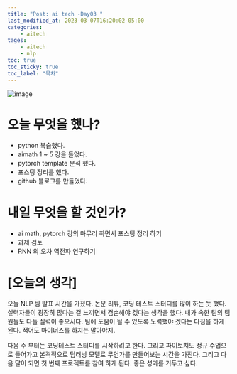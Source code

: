 ```yaml
---
title: "Post: ai tech -Day03 "
last_modified_at: 2023-03-07T16:20:02-05:00
categories:
    - aitech
tages:
    - aitech
    - nlp
toc: true
toc_sticky: true
toc_label: "목차"
---
```


![image](../../../image/aitech.png)


# 오늘 무엇을 했나?
- python 복습했다. 
- aimath 1 ~ 5 강을 들었다.
- pytorch template 분석 했다.
- 포스팅 정리를 했다.
- github 블로그를 만들었다.


# 내일 무엇을 할 것인가?
- ai math, pytorch 강의 마무리 하면서 포스팅 정리 하기
- 과제 검토
- RNN 의 오차 역전파 연구하기


# [오늘의 생각]
오늘 NLP 팀 발표 시간을 가졌다. 논문 리뷰, 코딩 테스트 스터디를 많이 하는 듯 했다. 실력자들이 굉장히 많다는 걸 느끼면서 겸손해야 겠다는 생각을 했다. 내가 속한 팀의 팀원들도 다들 실력이 좋으시다. 팀에 도움이 될 수 있도록 노력했야 겠다는 다짐을 하게 된다. 적어도 마이너스를 하지는 말아야지. 

다음 주 부터는 코딩테스트 스터디를 시작하려고 한다. 그리고 파이토치도 정규 수업으로 들어가고 본격적으로 딥러닝 모델로 무언가를 만들어보는 시간을 가진다. 그리고 다음 달이 되면 첫 번째 프로젝트를 참여 하게 된다. 좋은 성과를 거두고 싶다. 